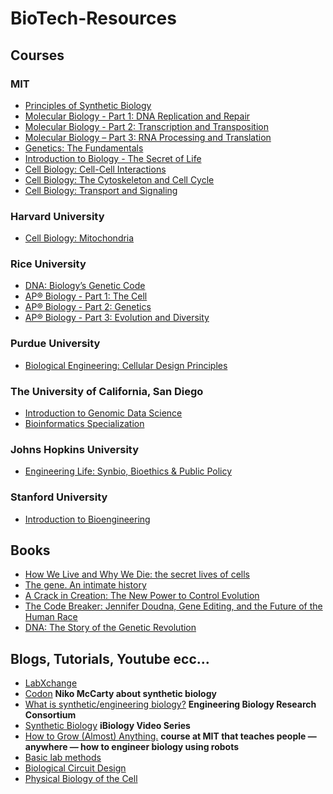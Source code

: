 # BioTech-Resources

## Courses
### MIT
- [Principles of Synthetic Biology](https://www.edx.org/course/principles-of-synthetic-biology?index=product_value_experiment_a&queryID=e7fe68b36939b714ce7681c27effbf75&position=2)
- [Molecular Biology - Part 1: DNA Replication and Repair](https://www.edx.org/course/molecular-biology-part-1-dna-replication-and-repair?index=product_value_experiment_a&queryID=4c37250f1906fa6f8bf3801de82d0859&position=15)
- [Molecular Biology - Part 2: Transcription and Transposition](https://www.edx.org/course/molecular-biology-part-2-transcription-and-transposition?index=product_value_experiment_a&queryID=7e3cae1e665062a33a3bee191c20b723&position=15)
- [Molecular Biology – Part 3: RNA Processing and Translation](https://www.edx.org/course/molecular-biology-part-3-rna-processing-and-transl?index=product_value_experiment_a&queryID=7e3cae1e665062a33a3bee191c20b723&position=20)
- [Genetics: The Fundamentals](https://www.edx.org/course/genetics-part-1?index=product_value_experiment_a&queryID=32827d49dcabd7112aa0001dac3056c3&position=7)
- [Introduction to Biology - The Secret of Life](https://www.edx.org/course/introduction-to-biology-the-secret-of-life-3?index=product_value_experiment_a&queryID=745b98c9b53651ddfa299a3d50c9a1e0&position=21)
- [Cell Biology: Cell-Cell Interactions](https://www.edx.org/course/cell-biology-3?index=product_value_experiment_a&queryID=7e3cae1e665062a33a3bee191c20b723&position=5)
- [Cell Biology: The Cytoskeleton and Cell Cycle](https://www.edx.org/course/cell-biology-2?index=product_value_experiment_a&queryID=7e3cae1e665062a33a3bee191c20b723&position=21)
- [Cell Biology: Transport and Signaling](https://www.edx.org/course/cell-biology-transport?index=product_value_experiment_a&queryID=7e3cae1e665062a33a3bee191c20b723&position=22)

### Harvard University
- [Cell Biology: Mitochondria](https://www.edx.org/course/cell-biology-mitochondria?index=product_value_experiment_a&queryID=4c37250f1906fa6f8bf3801de82d0859&position=12)

### Rice University
- [DNA: Biology’s Genetic Code](https://www.edx.org/course/dna-biologys-genetic-code?index=product_value_experiment_a&queryID=32827d49dcabd7112aa0001dac3056c3&position=17)
- [AP® Biology - Part 1: The Cell](https://www.edx.org/course/ap-biology-part-1-the-cell?index=product_value_experiment_a&queryID=7e3cae1e665062a33a3bee191c20b723&position=12)
- [AP® Biology - Part 2: Genetics](https://www.edx.org/course/ap-biology-part-2-genetics?index=product_value_experiment_a&queryID=d17f2612cc674d65f95cb37941586371&position=18)
- [AP® Biology - Part 3: Evolution and Diversity](https://www.edx.org/course/ap-biology-part-3-evolution-and-diversity?index=product_value_experiment_a&queryID=d17f2612cc674d65f95cb37941586371&position=24)

### Purdue University
- [Biological Engineering: Cellular Design Principles](https://www.edx.org/course/biological-engineering-cellular-design-principles?index=product_value_experiment_a&queryID=452fb414b7d924ef4536e3afe5eb8dd5&position=21)

### The University of California, San Diego
- [Introduction to Genomic Data Science](https://www.edx.org/course/introduction-to-genomic-data-science?index=product_value_experiment_a&queryID=7e3cae1e665062a33a3bee191c20b723&position=11)
- [Bioinformatics Specialization](https://www.coursera.org/specializations/bioinformatics)

### Johns Hopkins University
- [Engineering Life: Synbio, Bioethics & Public Policy](https://www.coursera.org/learn/synbioethics)

### Stanford University
- [Introduction to Bioengineering](https://introbioe.stanford.edu/lectures-interviews)

## Books

- [How We Live and Why We Die: the secret lives of cells](https://www.amazon.co.uk/How-We-Live-Why-Die/dp/0571239129)
- [The gene. An intimate history](https://www.amazon.it/gp/product/0099584573/)
- [A Crack in Creation: The New Power to Control Evolution](https://www.amazon.it/gp/product/1784702765/)
- [The Code Breaker: Jennifer Doudna, Gene Editing, and the Future of the Human Race](https://www.amazon.it/gp/product/B08G1XNG7J/)
- [DNA: The Story of the Genetic Revolution](https://www.amazon.it/gp/product/1784758043/)

## Blogs, Tutorials, Youtube ecc...
- [LabXchange](https://www.labxchange.org/)
- [Codon](https://www.codonmag.com/) **Niko McCarty about synthetic biology**
- [What is synthetic/engineering biology?](https://ebrc.org/what-is-synbio/) **Engineering Biology Research Consortium**
- [Synthetic Biology](https://www.ibiology.org/playlists/synthetic-biology/) **iBiology Video Series**
- [How to Grow (Almost) Anything.](https://htgaa2022.notion.site/HTGAA-2022-d39e5560ad83483ab87d415f085b60c6) **course at MIT that teaches people — anywhere — how to engineer biology using robots**
- [Basic lab methods](https://www.youtube.com/@csberg5856/videos)
- [Biological Circuit Design](https://biocircuits.github.io/)
- [Physical Biology of the Cell](http://www.rpgroup.caltech.edu/aph161/syllabus)

